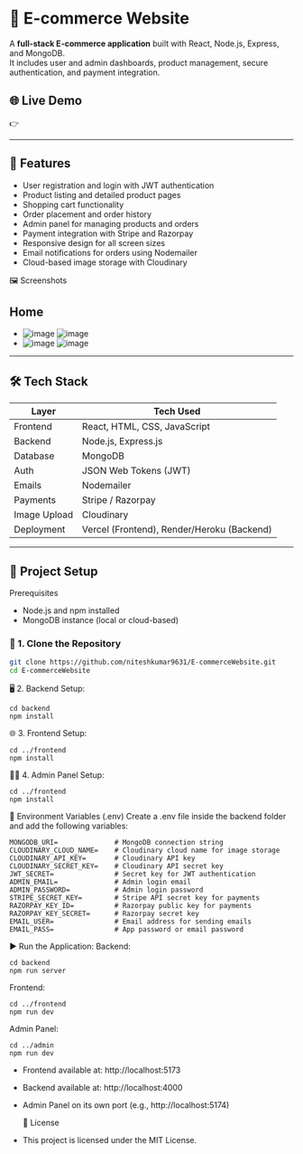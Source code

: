 # 🛒 E-commerce Website

A **full-stack E-commerce application** built with React, Node.js, Express, and MongoDB.  
It includes user and admin dashboards, product management, secure authentication, and payment integration.

## 🌐 Live Demo
👉 

---

## 🚀 Features

- User registration and login with JWT authentication
- Product listing and detailed product pages
- Shopping cart functionality
- Order placement and order history
- Admin panel for managing products and orders
- Payment integration with Stripe and Razorpay
- Responsive design for all screen sizes
- Email notifications for orders using Nodemailer
- Cloud-based image storage with Cloudinary

🖼️ Screenshots
## Home
- ![image](https://github.com/user-attachments/assets/eaf2067a-688c-4731-8fc3-cbab0a0d9ecb) ![image](https://github.com/user-attachments/assets/160533cb-c66e-4397-8907-be1eabe48cd8)
- ![image](https://github.com/user-attachments/assets/3a1f4a0c-13f1-40d2-9546-2d86449bb789) ![image](https://github.com/user-attachments/assets/cc0a8132-00ba-49fb-8f70-fcf8aaf9335d)



---

## 🛠️ Tech Stack

| Layer       | Tech Used                             |
|-------------|----------------------------------------|
| Frontend    | React, HTML, CSS, JavaScript           |
| Backend     | Node.js, Express.js                    |
| Database    | MongoDB                                |
| Auth        | JSON Web Tokens (JWT)                  |
| Emails      | Nodemailer                             |
| Payments    | Stripe / Razorpay                      |
| Image Upload| Cloudinary                             |
| Deployment  | Vercel (Frontend), Render/Heroku (Backend) |

---

## 🔧 Project Setup
Prerequisites
- Node.js and npm installed
- MongoDB instance (local or cloud-based)

### 📁 1. Clone the Repository

```bash
git clone https://github.com/niteshkumar9631/E-commerceWebsite.git
cd E-commerceWebsite
```
🖥️ 2. Backend Setup:
```
cd backend
npm install
```
🌐 3. Frontend Setup:
```
cd ../frontend
npm install
```
🧑‍💼 4. Admin Panel Setup:
```
cd ../frontend
npm install
```
🔐 Environment Variables (.env)
Create a .env file inside the backend folder and add the following variables:
```
MONGODB_URI=              # MongoDB connection string
CLOUDINARY_CLOUD_NAME=    # Cloudinary cloud name for image storage
CLOUDINARY_API_KEY=       # Cloudinary API key
CLOUDINARY_SECRET_KEY=    # Cloudinary API secret key
JWT_SECRET=               # Secret key for JWT authentication
ADMIN_EMAIL=              # Admin login email
ADMIN_PASSWORD=           # Admin login password
STRIPE_SECRET_KEY=        # Stripe API secret key for payments
RAZORPAY_KEY_ID=          # Razorpay public key for payments
RAZORPAY_KEY_SECRET=      # Razorpay secret key
EMAIL_USER=               # Email address for sending emails
EMAIL_PASS=               # App password or email password
```
▶️ Run the Application:
Backend:
```
cd backend
npm run server
```
Frontend:
```
cd ../frontend
npm run dev
```
Admin Panel:
```
cd ../admin
npm run dev
```
- Frontend available at: http://localhost:5173

- Backend available at: http://localhost:4000

- Admin Panel on its own port (e.g., http://localhost:5174)

  📝 License
- This project is licensed under the MIT License.
